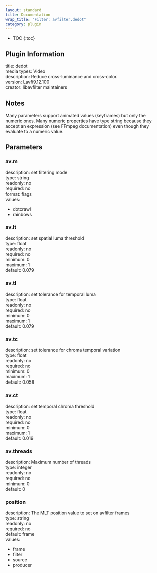 ```yaml
---
layout: standard
title: Documentation
wrap_title: "Filter: avfilter.dedot"
category: plugin
---
```

* TOC
{:toc}

## Plugin Information

title: dedot  
media types:
Video  
description: Reduce cross-luminance and cross-color.  
version: Lavfi9.12.100  
creator: libavfilter maintainers  

## Notes

Many parameters support animated values (keyframes) but only the numeric ones. Many numeric properties have type string because they accept an expression (see FFmpeg documentation) even though they evaluate to a numeric value.

## Parameters

### av.m

  
description:
set filtering mode  
type: string  
readonly: no  
required: no  
format: flags  
values:  

* dotcrawl
* rainbows

### av.lt

  
description:
set spatial luma threshold  
type: float  
readonly: no  
required: no  
minimum: 0  
maximum: 1  
default: 0.079  

### av.tl

  
description:
set tolerance for temporal luma  
type: float  
readonly: no  
required: no  
minimum: 0  
maximum: 1  
default: 0.079  

### av.tc

  
description:
set tolerance for chroma temporal variation  
type: float  
readonly: no  
required: no  
minimum: 0  
maximum: 1  
default: 0.058  

### av.ct

  
description:
set temporal chroma threshold  
type: float  
readonly: no  
required: no  
minimum: 0  
maximum: 1  
default: 0.019  

### av.threads

  
description:
Maximum number of threads  
type: integer  
readonly: no  
required: no  
minimum: 0  
default: 0  

### position

  
description:
The MLT position value to set on avfilter frames  
type: string  
readonly: no  
required: no  
default: frame  
values:  

* frame
* filter
* source
* producer

